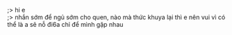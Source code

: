 ;> hi e<br>
;> nhắn sớm để ngủ sớm cho quen, nào mà thức khuya lại thì e nên vui vì có thể là a sẽ nỗ đi6a chỉ để mình gặp nhau
